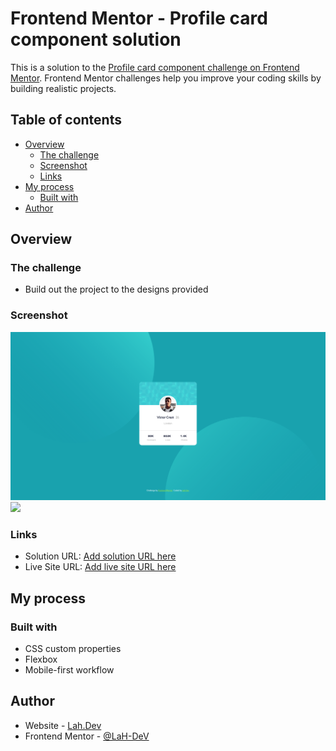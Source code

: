 # Frontend Mentor - Profile card component solution

This is a solution to the [Profile card component challenge on Frontend Mentor](https://www.frontendmentor.io/challenges/profile-card-component-cfArpWshJ). Frontend Mentor challenges help you improve your coding skills by building realistic projects. 

## Table of contents

- [Overview](#overview)
  - [The challenge](#the-challenge)
  - [Screenshot](#screenshot)
  - [Links](#links)
- [My process](#my-process)
  - [Built with](#built-with)
- [Author](#author)

## Overview

### The challenge

- Build out the project to the designs provided

### Screenshot

![](./screenshot.jpg)
![](./screenshot-m.jpg)

### Links

- Solution URL: [Add solution URL here](https://github.com/LaH-DeV/profile-card-component)
- Live Site URL: [Add live site URL here](https://lah-dev.github.io/profile-card-component/)

## My process

### Built with

- CSS custom properties
- Flexbox
- Mobile-first workflow

## Author

- Website - [Lah.Dev](https://lah-dev.netlify.app)
- Frontend Mentor - [@LaH-DeV](https://www.frontendmentor.io/profile/LaH-DeV)
